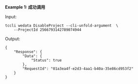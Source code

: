 **Example 1: 成功调用**



Input: 

```
tccli wedata DisableProject --cli-unfold-argument  \
    --ProjectId 2566793142789074944
```

Output: 
```
{
    "Response": {
        "Data": {
            "Status": true
        },
        "RequestId": "01a3ea4f-e2d3-4aa1-b40a-35e86cd953f2"
    }
}
```

